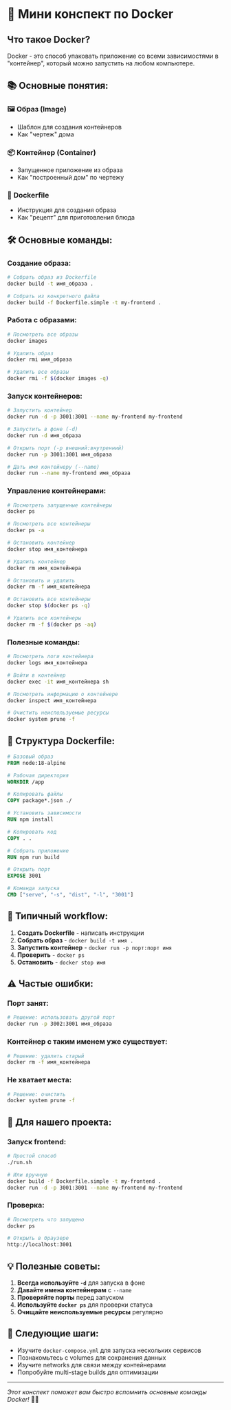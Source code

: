# 🐳 Мини конспект по Docker

## Что такое Docker?
Docker - это способ упаковать приложение со всеми зависимостями в "контейнер", который можно запустить на любом компьютере.

## 📚 Основные понятия:

### 🖼️ **Образ (Image)**
- Шаблон для создания контейнеров
- Как "чертеж" дома

### 📦 **Контейнер (Container)**
- Запущенное приложение из образа
- Как "построенный дом" по чертежу

### 📄 **Dockerfile**
- Инструкция для создания образа
- Как "рецепт" для приготовления блюда

## 🛠️ Основные команды:

### Создание образа:
```bash
# Собрать образ из Dockerfile
docker build -t имя_образа .

# Собрать из конкретного файла
docker build -f Dockerfile.simple -t my-frontend .
```

### Работа с образами:
```bash
# Посмотреть все образы
docker images

# Удалить образ
docker rmi имя_образа

# Удалить все образы
docker rmi -f $(docker images -q)
```

### Запуск контейнеров:
```bash
# Запустить контейнер
docker run -d -p 3001:3001 --name my-frontend my-frontend

# Запустить в фоне (-d)
docker run -d имя_образа

# Открыть порт (-p внешний:внутренний)
docker run -p 3001:3001 имя_образа

# Дать имя контейнеру (--name)
docker run --name my-frontend имя_образа
```

### Управление контейнерами:
```bash
# Посмотреть запущенные контейнеры
docker ps

# Посмотреть все контейнеры
docker ps -a

# Остановить контейнер
docker stop имя_контейнера

# Удалить контейнер
docker rm имя_контейнера

# Остановить и удалить
docker rm -f имя_контейнера

# Остановить все контейнеры
docker stop $(docker ps -q)

# Удалить все контейнеры
docker rm -f $(docker ps -aq)
```

### Полезные команды:
```bash
# Посмотреть логи контейнера
docker logs имя_контейнера

# Войти в контейнер
docker exec -it имя_контейнера sh

# Посмотреть информацию о контейнере
docker inspect имя_контейнера

# Очистить неиспользуемые ресурсы
docker system prune -f
```

## 📁 Структура Dockerfile:

```dockerfile
# Базовый образ
FROM node:18-alpine

# Рабочая директория
WORKDIR /app

# Копировать файлы
COPY package*.json ./

# Установить зависимости
RUN npm install

# Копировать код
COPY . .

# Собрать приложение
RUN npm run build

# Открыть порт
EXPOSE 3001

# Команда запуска
CMD ["serve", "-s", "dist", "-l", "3001"]
```

## 🔄 Типичный workflow:

1. **Создать Dockerfile** - написать инструкции
2. **Собрать образ** - `docker build -t имя .`
3. **Запустить контейнер** - `docker run -p порт:порт имя`
4. **Проверить** - `docker ps`
5. **Остановить** - `docker stop имя`

## ⚠️ Частые ошибки:

### Порт занят:
```bash
# Решение: использовать другой порт
docker run -p 3002:3001 имя_образа
```

### Контейнер с таким именем уже существует:
```bash
# Решение: удалить старый
docker rm -f имя_контейнера
```

### Не хватает места:
```bash
# Решение: очистить
docker system prune -f
```

## 🎯 Для нашего проекта:

### Запуск frontend:
```bash
# Простой способ
./run.sh

# Или вручную
docker build -f Dockerfile.simple -t my-frontend .
docker run -d -p 3001:3001 --name my-frontend my-frontend
```

### Проверка:
```bash
# Посмотреть что запущено
docker ps

# Открыть в браузере
http://localhost:3001
```

## 💡 Полезные советы:

1. **Всегда используйте `-d`** для запуска в фоне
2. **Давайте имена контейнерам** с `--name`
3. **Проверяйте порты** перед запуском
4. **Используйте `docker ps`** для проверки статуса
5. **Очищайте неиспользуемые ресурсы** регулярно

## 🚀 Следующие шаги:

- Изучите `docker-compose.yml` для запуска нескольких сервисов
- Познакомьтесь с volumes для сохранения данных
- Изучите networks для связи между контейнерами
- Попробуйте multi-stage builds для оптимизации

---
*Этот конспект поможет вам быстро вспомнить основные команды Docker!* 🐳✨
